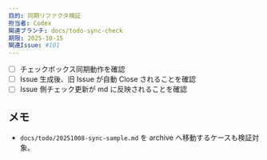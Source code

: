 ```yaml
---
目的: 同期リファクタ検証
担当者: Codex
関連ブランチ: docs/todo-sync-check
期限: 2025-10-15
関連Issue: #101
---
```


- [ ] チェックボックス同期動作を確認
- [ ] Issue 生成後、旧 Issue が自動 Close されることを確認
- [ ] Issue 側チェック更新が md に反映されることを確認

## メモ
- `docs/todo/20251008-sync-sample.md` を archive へ移動するケースも検証対象。

